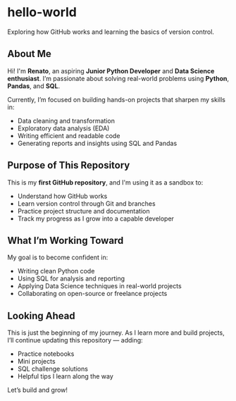# hello-world
Exploring how GitHub works and learning the basics of version control.

## About Me
Hi! I'm **Renato**, an aspiring **Junior Python Developer** and **Data Science enthusiast**. I’m passionate about solving real-world problems using **Python**, **Pandas**, and **SQL**.

Currently, I’m focused on building hands-on projects that sharpen my skills in:
- Data cleaning and transformation  
- Exploratory data analysis (EDA)  
- Writing efficient and readable code  
- Generating reports and insights using SQL and Pandas  

## Purpose of This Repository
This is my **first GitHub repository**, and I'm using it as a sandbox to:
- Understand how GitHub works  
- Learn version control through Git and branches  
- Practice project structure and documentation  
- Track my progress as I grow into a capable developer

## What I’m Working Toward
My goal is to become confident in:
- Writing clean Python code  
- Using SQL for analysis and reporting  
- Applying Data Science techniques in real-world projects  
- Collaborating on open-source or freelance projects  

## Looking Ahead
This is just the beginning of my journey. As I learn more and build projects, I’ll continue updating this repository — adding:
- Practice notebooks  
- Mini projects  
- SQL challenge solutions  
- Helpful tips I learn along the way

Let’s build and grow!
